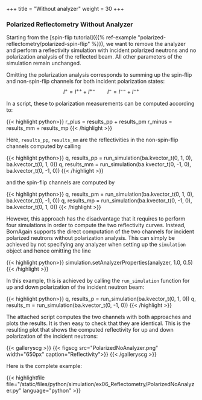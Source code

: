 +++
title = "Without analyzer"
weight = 30
+++

### Polarized Reflectometry Without Analyzer

Starting from the [spin-flip tutorial]({{% ref-example "polarized-reflectometry/polarized-spin-flip" %}}), we 
want to remove the analyzer and perform a reflectivity simulation with incident polarized neutrons and no 
polarization analysis of the reflected beam.
All other parameters of the simulation remain unchanged.

Omitting the polarization analysis corresponds to summing up the spin-flip and non-spin-flip channels 
for both incident polarization states:
$$I^+ = I^{++} + I^{+-}
\hspace{2em}
I^- = I^{- -} + I^{-+}$$

In a script, these to polarization measurements can be computed according to:

{{< highlight python>}}
r_plus  = results_pp + results_pm
r_minus = results_mm + results_mp
{{< /highlight >}}

Here, `results_pp`, `results_mm` are the reflectivities in the non-spin-flip channels computed by calling

{{< highlight python>}}
q, results_pp = run_simulation(ba.kvector_t(0,  1, 0),
                               ba.kvector_t(0,  1, 0))
q, results_mm = run_simulation(ba.kvector_t(0, -1, 0),
                               ba.kvector_t(0, -1, 0))
{{< /highlight >}}

and the spin-flip channels are computed by

{{< highlight python>}}
q, results_pm = run_simulation(ba.kvector_t(0,  1, 0),
                               ba.kvector_t(0, -1, 0))
q, results_mp = run_simulation(ba.kvector_t(0, -1, 0),
                               ba.kvector_t(0,  1, 0))
{{< /highlight >}}


However, this approach has the disadvantage that it requires to perform four simulations in order to compute the two reflectivity curves.
Instead, BornAgain supports the direct computation of the two channels for incident polarized neutrons without polarization analysis.
This can simply be achieved by not specifying any analyzer when setting up the `simulation` object and hence omitting the line 

{{< highlight python>}}
simulation.setAnalyzerProperties(analyzer, 1.0, 0.5)
{{< /highlight >}}

In this example, this is achieved by calling the `run_simulation` function for up and down polarization of the incident neutron beam:

{{< highlight python>}}
q, results_p = run_simulation(ba.kvector_t(0,  1, 0))
q, results_m = run_simulation(ba.kvector_t(0, -1, 0))
{{< /highlight >}}

The attached script computes the two channels with both approaches and plots the results.
It is then easy to check that they are identical.
This is the resulting plot that shows the computed reflectivity for up and down polarization of the incident neutrons:

{{< galleryscg >}}
{{< figscg src="PolarizedNoAnalyzer.png" width="650px" caption="Reflectivity">}}
{{< /galleryscg >}}




Here is the complete example:

{{< highlightfile file="/static/files/python/simulation/ex06_Reflectometry/PolarizedNoAnalyzer.py"  language="python" >}}

